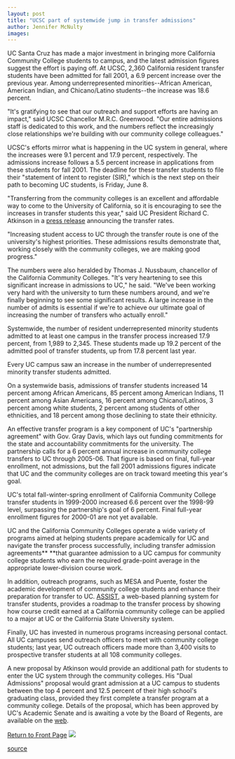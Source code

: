 ```yaml
---
layout: post
title: "UCSC part of systemwide jump in transfer admissions"
author: Jennifer McNulty
images:
---
```


UC Santa Cruz has made a major investment in bringing more California Community College students to campus, and the latest admission figures suggest the effort is paying off. At UCSC, 2,360 California resident transfer students have been admitted for fall 2001, a 6.9 percent increase over the previous year. Among underrepresented minorities--African American, American Indian, and Chicano/Latino students--the increase was 18.6 percent.

"It's gratifying to see that our outreach and support efforts are having an impact," said UCSC Chancellor M.R.C. Greenwood. "Our entire admissions staff is dedicated to this work, and the numbers reflect the increasingly close relationships we're building with our community college colleagues."

UCSC's efforts mirror what is happening in the UC system in general, where the increases were 9.1 percent and 17.9 percent, respectively. The admissions increase follows a 5.5 percent increase in applications from these students for fall 2001. The deadline for these transfer students to file their "statement of intent to register (SIR)," which is the next step on their path to becoming UC students, is Friday, June 8.

"Transferring from the community colleges is an excellent and affordable way to come to the University of California, so it is encouraging to see the increases in transfer students this year," said UC President Richard C. Atkinson in a [press release][1] announcing the transfer rates.

"Increasing student access to UC through the transfer route is one of the university's highest priorities. These admissions results demonstrate that, working closely with the community colleges, we are making good progress."

The numbers were also heralded by Thomas J. Nussbaum, chancellor of the California Community Colleges. "It's very heartening to see this significant increase in admissions to UC," he said. "We've been working very hard with the university to turn these numbers around, and we're finally beginning to see some significant results. A large increase in the number of admits is essential if we're to achieve our ultimate goal of increasing the number of transfers who actually enroll."

Systemwide, the number of resident underrepresented minority students admitted to at least one campus in the transfer process increased 17.9 percent, from 1,989 to 2,345. These students made up 19.2 percent of the admitted pool of transfer students, up from 17.8 percent last year.

Every UC campus saw an increase in the number of underrepresented minority transfer students admitted.

On a systemwide basis, admissions of transfer students increased 14 percent among African Americans, 85 percent among American Indians, 11 percent among Asian Americans, 16 percent among Chicano/Latinos, 3 percent among white students, 2 percent among students of other ethnicities, and 18 percent among those declining to state their ethnicity.

An effective transfer program is a key component of UC's "partnership agreement" with Gov. Gray Davis, which lays out funding commitments for the state and accountability commitments for the university. The partnership calls for a 6 percent annual increase in community college transfers to UC through 2005-06. That figure is based on final, full-year enrollment, not admissions, but the fall 2001 admissions figures indicate that UC and the community colleges are on track toward meeting this year's goal.

UC's total fall-winter-spring enrollment of California Community College transfer students in 1999-2000 increased 6.6 percent over the 1998-99 level, surpassing the partnership's goal of 6 percent. Final full-year enrollment figures for 2000-01 are not yet available.

UC and the California Community Colleges operate a wide variety of programs aimed at helping students prepare academically for UC and navigate the transfer process successfully, including transfer admission agreements** **that guarantee admission to a UC campus for community college students who earn the required grade-point average in the appropriate lower-division course work.

In addition, outreach programs, such as MESA and Puente, foster the academic development of community college students and enhance their preparation for transfer to UC. [ASSIST][2], a web-based planning system for transfer students, provides a roadmap to the transfer process by showing how course credit earned at a California community college can be applied to a major at UC or the California State University system.

Finally, UC has invested in numerous programs increasing personal contact. All UC campuses send outreach officers to meet with community college students; last year, UC outreach officers made more than 3,400 visits to prospective transfer students at all 108 community colleges.

A new proposal by Atkinson would provide an additional path for students to enter the UC system through the community colleges. His "Dual Admissions" proposal would grant admission at a UC campus to students between the top 4 percent and 12.5 percent of their high school's graduating class, provided they first complete a transfer program at a community college. Details of the proposal, which has been approved by UC's Academic Senate and is awaiting a vote by the Board of Regents, are available on the [web][3].

  
[Return to Front Page][4] ![ ][5]

[1]: http://www.ucop.edu/ucophome/commserv/2001/may31art1.htm
[2]: http://www.assist.org/
[3]: http://www.ucop.edu/ucophome/commserv/2000/sept2100art1.htm
[4]: ../../index.html
[5]: ../../images/trans.gif

[source](http://www1.ucsc.edu/currents/00-01/06-04/transfers.html "Permalink to transfers")
